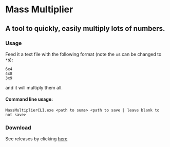 # Mass Multiplier
## A tool to quickly, easily multiply lots of numbers.
### Usage
Feed it a text file with the following format (note the `x`s can be changed to `*`s): 

```
6x4
4x8
3x9
```
and it will multiply them all.
#### Command line usage:
`MassMultiplierCLI.exe <path to sums> <path to save | leave blank to not save>`
### Download
See releases by clicking [here](https://github.com/cainy-a/MassMultiplier/releases)
